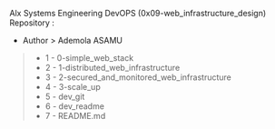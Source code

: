 Alx Systems Engineering DevOPS (0x09-web_infrastructure_design) Repository :
 - Author > Ademola ASAMU
> - 1 - 0-simple_web_stack
> - 2 - 1-distributed_web_infrastructure
> - 3 - 2-secured_and_monitored_web_infrastructure
> - 4 - 3-scale_up
> - 5 - dev_git
> - 6 - dev_readme
> - 7 - README.md
